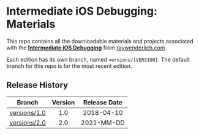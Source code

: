 # Intermediate iOS Debugging: Materials

This repo contains all the downloadable materials and projects associated with the **[Intermediate iOS Debugging](https://www.raywenderlich.com/4744-intermediate-ios-debugging)** from [raywenderlich.com](https://www.raywenderlich.com).

Each edition has its own branch, named `versions/[VERSION]`. The default branch for this repo is for the most recent edition.

## Release History

| Branch                                                                                   | Version | Release Date |
| ---------------------------------------------------------------------------------------- |:-------:|:------------:|
| [versions/1.0](https://github.com/raywenderlich/video-iosd2-materials/tree/versions/1.0) | 1.0     | 2018-04-10   |
| [versions/2.0](https://github.com/raywenderlich/video-iosd2-materials/tree/versions/2.0) | 2.0     | 2021-MM-DD   |